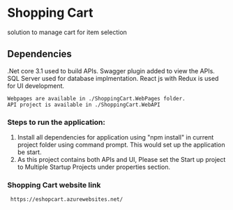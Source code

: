 # Shopping Cart 
 solution to manage cart for item selection
 
 ## Dependencies
 
  .Net core 3.1 used to build APIs. Swagger plugin added to view the APIs.
  SQL Server used for database implmentation.
  React js with Redux is used for UI development.
  
    Webpages are available in ./ShoppingCart.WebPages folder.
    API project is available in ./ShoppingCart.WebAPI

### Steps to run the application:

1. Install all dependencies for application using "npm install" in current project folder using command prompt. This would set up the application be start.
2. As this project contains both APIs and UI, Please set the Start up project to Multiple Startup Projects under properties section.


### Shopping Cart website link

     https://eshopcart.azurewebsites.net/


